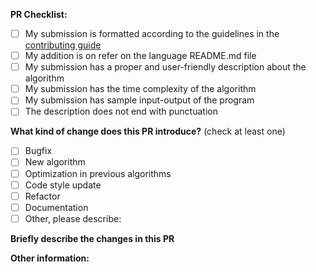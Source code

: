 
<!-- To ensure your PR is dealt with swiftly please check the following: -->
**PR Checklist:**
- [ ] My submission is formatted according to the guidelines in the [contributing guide](https://github.com/MakeContributions/DSA#contribution-guidelines)
- [ ] My addition is on refer on the language README.md file
- [ ] My submission has a proper and user-friendly description about the algorithm
- [ ] My submission has the time complexity of the algorithm
- [ ] My submission has sample input-output of the program
- [ ] The description does not end with punctuation

<!-- PULL REQUEST TEMPLATE -->
<!-- (Update "[ ]" to "[x]" to check a box) -->

**What kind of change does this PR introduce?** (check at least one)

- [ ] Bugfix
- [ ] New algorithm
- [ ] Optimization in previous algorithms
- [ ] Code style update
- [ ] Refactor
- [ ] Documentation
- [ ] Other, please describe:

**Briefly describe the changes in this PR**

<!-- For example you can add algorithm name, language used to implement it and link to online implementation of it -->

**Other information:**
<!-- Add any additional info you want here -->
